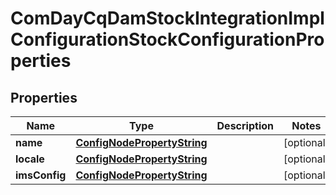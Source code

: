 
# ComDayCqDamStockIntegrationImplConfigurationStockConfigurationProperties

## Properties
Name | Type | Description | Notes
------------ | ------------- | ------------- | -------------
**name** | [**ConfigNodePropertyString**](ConfigNodePropertyString.md) |  |  [optional]
**locale** | [**ConfigNodePropertyString**](ConfigNodePropertyString.md) |  |  [optional]
**imsConfig** | [**ConfigNodePropertyString**](ConfigNodePropertyString.md) |  |  [optional]



